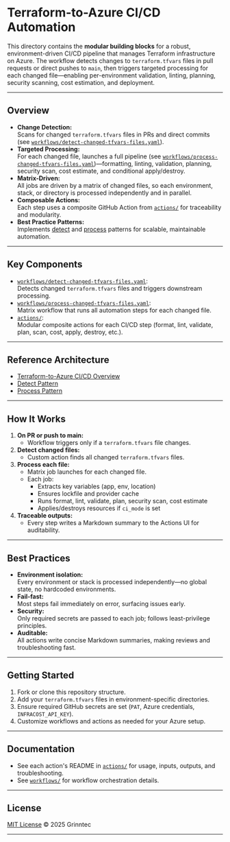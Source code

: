 # Terraform-to-Azure CI/CD Automation

This directory contains the **modular building blocks** for a robust, environment-driven CI/CD pipeline that manages Terraform infrastructure on Azure. The workflow detects changes to `terraform.tfvars` files in pull requests or direct pushes to `main`, then triggers targeted processing for each changed file—enabling per-environment validation, linting, planning, security scanning, cost estimation, and deployment.

---

## Overview

- **Change Detection:**  
  Scans for changed `terraform.tfvars` files in PRs and direct commits (see [`workflows/detect-changed-tfvars-files.yaml`](./workflows/detect-changed-tfvars-files.yaml)).
- **Targeted Processing:**  
  For each changed file, launches a full pipeline (see [`workflows/process-changed-tfvars-files.yaml`](./workflows/process-changed-tfvars-files.yaml))—formatting, linting, validation, planning, security scan, cost estimate, and conditional apply/destroy.
- **Matrix-Driven:**  
  All jobs are driven by a matrix of changed files, so each environment, stack, or directory is processed independently and in parallel.
- **Composable Actions:**  
  Each step uses a composite GitHub Action from [`actions/`](./actions/) for traceability and modularity.
- **Best Practice Patterns:**  
  Implements [detect](https://www.grinntec.net/design-patterns/github-actions/automate-terraform-deployment-detect/) and [process](https://www.grinntec.net/design-patterns/github-actions/automate-terraform-deployment-process/) patterns for scalable, maintainable automation.

---

## Key Components

- [`workflows/detect-changed-tfvars-files.yaml`](./workflows/detect-changed-tfvars-files.yaml):  
  Detects changed `terraform.tfvars` files and triggers downstream processing.
- [`workflows/process-changed-tfvars-files.yaml`](./workflows/process-changed-tfvars-files.yaml):  
  Matrix workflow that runs all automation steps for each changed file.
- [`actions/`](./actions/):  
  Modular composite actions for each CI/CD step (format, lint, validate, plan, scan, cost, apply, destroy, etc.).

---

## Reference Architecture

- [Terraform-to-Azure CI/CD Overview](https://www.grinntec.net/architecture/terraform-to-azure-cicd/)
- [Detect Pattern](https://www.grinntec.net/design-patterns/github-actions/automate-terraform-deployment-detect/)
- [Process Pattern](https://www.grinntec.net/design-patterns/github-actions/automate-terraform-deployment-process/)

---

## How It Works

1. **On PR or push to main:**  
   - Workflow triggers only if a `terraform.tfvars` file changes.
2. **Detect changed files:**  
   - Custom action finds all changed `terraform.tfvars` files.
3. **Process each file:**  
   - Matrix job launches for each changed file.
   - Each job:
     - Extracts key variables (app, env, location)
     - Ensures lockfile and provider cache
     - Runs format, lint, validate, plan, security scan, cost estimate
     - Applies/destroys resources if `ci_mode` is set
4. **Traceable outputs:**  
   - Every step writes a Markdown summary to the Actions UI for auditability.

---

## Best Practices

- **Environment isolation:**  
  Every environment or stack is processed independently—no global state, no hardcoded environments.
- **Fail-fast:**  
  Most steps fail immediately on error, surfacing issues early.
- **Security:**  
  Only required secrets are passed to each job; follows least-privilege principles.
- **Auditable:**  
  All actions write concise Markdown summaries, making reviews and troubleshooting fast.

---

## Getting Started

1. Fork or clone this repository structure.
2. Add your `terraform.tfvars` files in environment-specific directories.
3. Ensure required GitHub secrets are set (`PAT`, Azure credentials, `INFRACOST_API_KEY`).
4. Customize workflows and actions as needed for your Azure setup.

---

## Documentation

- See each action's README in [`actions/`](./actions/) for usage, inputs, outputs, and troubleshooting.
- See [`workflows/`](./workflows/) for workflow orchestration details.

---

## License

[MIT License](../LICENSE) © 2025 Grinntec

---
